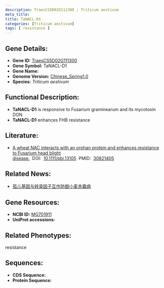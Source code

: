 ```yaml
---
description: TraesCS5D02G111300 ; Triticum aestivum
meta_title:
title: TaNACL-D1
categories: [Triticum aestivum]
tags: [ resistance ]
---
```


## Gene Details:
- **Gene ID:**	[TraesCS5D02G111300]()
- **Gene Symbol:** TaNACL-D1
- **Gene Name:** 
- **Genome Version:** [Chinese_Spring1.0]()
- **Species:** *Triticum aestivum*

## Functional Description:
   - **TaNACL-D1** is responsive to Fusarium graminearum and its mycotoxin DON
   - **TaNACL-D1** enhances FHB resistance

## Literature:
   - [A wheat NAC interacts with an orphan protein and enhances resistance to Fusarium head blight disease.]( https://onlinelibrary.wiley.com/doi/10.1111/pbi.13105)&nbsp;&nbsp;DOI:&nbsp;&nbsp;[10.1111/pbi.13105](https://onlinelibrary.wiley.com/doi/10.1111/pbi.13105)&nbsp;&nbsp;PMID:&nbsp;&nbsp;[30821405](https://pubmed.ncbi.nlm.nih.gov/30821405/)

## Related News:
   - [孤儿基因与转录因子互作防御小麦赤霉病](https://mp.weixin.qq.com/s?__biz=Mzg3MDEwNDEyMg==&mid=2247483692&idx=1&sn=1ae8fd7063fa5c90f9675ee5085fd819&chksm=ce93ac79f9e4256f8c97fb9a93f465f8be0de27725edfbabd55233021461b0739ee1fe02f9ac&scene=27#wechat_redirect)

## Gene Resources:
- **NCBI ID:** [MG701911](https://www.ncbi.nlm.nih.gov/gene/?term=MG701911)
- **UniProt accessions:** [](https://www.uniprot.org/uniprotkb//entry)

## Related Phenotypes:
resistance

## Sequences:
- **CDS Sequence:**
- **Protein Sequence:**
